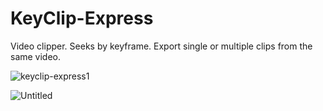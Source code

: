 # KeyClip-Express
Video clipper.  Seeks by keyframe.  Export single or multiple clips from the same video.

![keyclip-express1](https://github.com/user-attachments/assets/e528c151-3e8b-4768-9165-8742adbffa15)

![Untitled](https://github.com/user-attachments/assets/e4fc4901-b160-4aa9-b06d-d99b426c8d4b)
